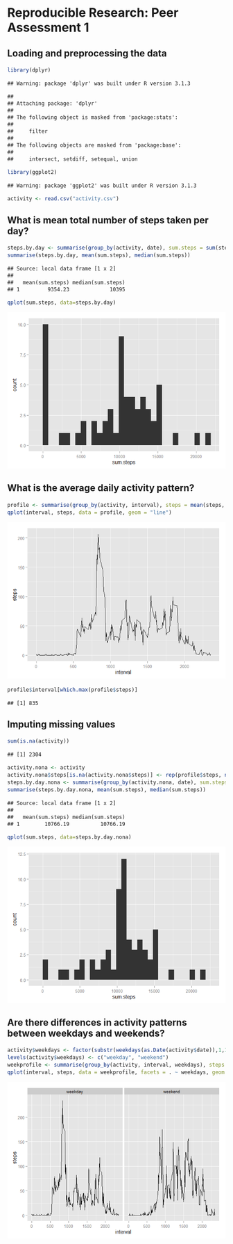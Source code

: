 # Reproducible Research: Peer Assessment 1


## Loading and preprocessing the data


```r
library(dplyr)
```

```
## Warning: package 'dplyr' was built under R version 3.1.3
```

```
## 
## Attaching package: 'dplyr'
## 
## The following object is masked from 'package:stats':
## 
##     filter
## 
## The following objects are masked from 'package:base':
## 
##     intersect, setdiff, setequal, union
```

```r
library(ggplot2)
```

```
## Warning: package 'ggplot2' was built under R version 3.1.3
```

```r
activity <- read.csv("activity.csv")
```

## What is mean total number of steps taken per day?


```r
steps.by.day <- summarise(group_by(activity, date), sum.steps = sum(steps, na.rm = TRUE))
summarise(steps.by.day, mean(sum.steps), median(sum.steps))
```

```
## Source: local data frame [1 x 2]
## 
##   mean(sum.steps) median(sum.steps)
## 1         9354.23             10395
```

```r
qplot(sum.steps, data=steps.by.day)
```

![](PA1_template_files/figure-html/unnamed-chunk-2-1.png) 

## What is the average daily activity pattern?


```r
profile <- summarise(group_by(activity, interval), steps = mean(steps, na.rm = TRUE))
qplot(interval, steps, data = profile, geom = "line")
```

![](PA1_template_files/figure-html/unnamed-chunk-3-1.png) 

```r
profile$interval[which.max(profile$steps)]
```

```
## [1] 835
```

## Imputing missing values


```r
sum(is.na(activity))
```

```
## [1] 2304
```

```r
activity.nona <- activity
activity.nona$steps[is.na(activity.nona$steps)] <- rep(profile$steps, nrow(activity)%/%nrow(profile))[is.na(activity.nona$steps)]
steps.by.day.nona <- summarise(group_by(activity.nona, date), sum.steps = sum(steps, na.rm = TRUE))
summarise(steps.by.day.nona, mean(sum.steps), median(sum.steps))
```

```
## Source: local data frame [1 x 2]
## 
##   mean(sum.steps) median(sum.steps)
## 1        10766.19          10766.19
```

```r
qplot(sum.steps, data=steps.by.day.nona)
```

![](PA1_template_files/figure-html/unnamed-chunk-4-1.png) 

## Are there differences in activity patterns between weekdays and weekends?

```r
activity$weekdays <- factor(substr(weekdays(as.Date(activity$date)),1,1) == "S")
levels(activity$weekdays) <- c("weekday", "weekend")
weekprofile <- summarise(group_by(activity, interval, weekdays), steps = mean(steps, na.rm = TRUE))
qplot(interval, steps, data = weekprofile, facets = . ~ weekdays, geom = "line")
```

![](PA1_template_files/figure-html/unnamed-chunk-5-1.png) 
